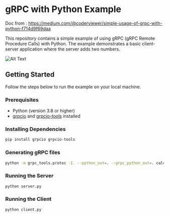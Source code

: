# gRPC with Python Example

Doc from : <https://medium.com/@coderviewer/simple-usage-of-grpc-with-python-f714d9f69daa>

This repository contains a simple example of using gRPC (gRPC Remote Procedure Calls) with Python. The example demonstrates a basic client-server application where the server adds two numbers.

![Alt Text](logic.png)

## Getting Started

Follow the steps below to run the example on your local machine.

### Prerequisites

- Python (version 3.8 or higher)
- [grpcio](https://grpc.io/docs/quickstart/python/) and [grpcio-tools](https://grpc.io/docs/quickstart/python/#generate-code) installed

### Installing Dependencies

```bash
pip install grpcio grpcio-tools
```

### Generating gRPC files

```bash
python -m grpc_tools.protoc -I. --python_out=. --grpc_python_out=. calculator.proto
```

### Running the Server

```bash
python server.py
```

### Running the Client

```bash
python client.py
```
